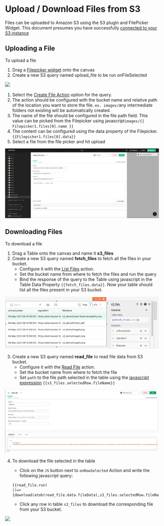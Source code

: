 # Upload / Download Files from S3

Files can be uploaded to Amazon S3 using the S3 plugin and FilePicker Widget. This document presumes you have successfully [connected to your S3 instance](../datasource-reference/querying-amazon-s3.md)

## Uploading a File

To upload a file

1. Drag a [Filepicker widget](../widget-reference/filepicker.md) onto the canvas
2. Create a new S3 query named upload\_file to be run onFileSelected

![](../.gitbook/assets/file-upload%20%282%29.gif)

1. Select the [Create File Action](../datasource-reference/querying-amazon-s3.md#create-file) option for the query.
2. The action should be configured with the bucket name and relative path of the location you want to store the file. `ex. images/`any intermediate folders not existing will be automatically created.
3. The name of the file should be configured in the file path field. This value can be picked from the Filepicker using javascript`images/{{ Filepicker1.files[0].name }}`
4. The content can be configured using the data property of the Filepicker. `{{Filepicker1.files[0].data}}`
5. Select a file from the file picker and hit upload

![Click to expand](../.gitbook/assets/amazon_s3_upload_query_using_filepicker.png)

## Downloading Files

To download a file

1. Drag a Table onto the canvas and name it **s3\_files**
2. Create a new S3 query named **fetch\_files** to fetch all the files in your bucket. 
   - Configure it with the [List Files](../datasource-reference/querying-amazon-s3.md#list-files-in-bucket) action. 
   - Set the bucket name from where to fetch the files and run the query
   - Bind the response of the query to the Table using javascript in the Table Data Property `{{fetch_files.data}}`. 
     Now your table should list all the files present in your S3 bucket.

![Click to expand](../.gitbook/assets/bind-list-files-to-table.png)

3. Create a new S3 query named **read\_file** to read file data from S3 bucket.
   - Configure it with the [Read File](../datasource-reference/querying-amazon-s3.md#read-file)
   action.
   - Set the bucket name from where to fetch the file
   - Set `path` to the file path selected in the table using the [javascript expression](writing-javascript-in-appsmith.md) `{{s3_files.selectedRow.fileName}}`
   
![Click to expand](../.gitbook/assets/s3-read-file-query.png)

4. To download the file selected in the table
   - Click on the `JS` button next to `onRowSelected` Action and write the 
   following javascript query:

   ```text
   {{read_file.run(
   ()=>{download(atob(read_file.data.fileData),s3_files.selectedRow.fileName.split("/").pop())})}}
   ```
   
   - Click any row in table `s3_files` to download the corresponding file from your S3 bucket.

![](../.gitbook/assets/s3-download-using-js.gif)

<!---
Commenting out the below lines till https://github.com/appsmithorg/appsmith/issues/4262 is closed

1. Create a new S3 query for the `onRowSelected` action named **read\_file**

![](../.gitbook/assets/create-action-on-row-selected.gif)

1. Configure the **read\_file** query with the [Read File](../datasource-reference/querying-amazon-s3.md#read-file) 

   action.

2. Configure the bucket name in the query
3. Pass the file path selected in the table to the query using the [javascript expression](writing-javascript-in-appsmith.md) `{{s3_files.selectedRow.file}}`

![Click to expand](../.gitbook/assets/s3-read-file-query.png)

1. Configure the `onSuccess` action of the `onRowSelected` Action in the Table to `Download`.
2. Configure the download function with
   1. **Data to Download:** `{{atob(read_file.data.fileData)}}`
   2. File name with extension:`{{s3_files.selectedRow.fileName.split("/").pop()}}`

![Click to expand](../.gitbook/assets/configure-download-on-success.png)

-->

